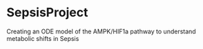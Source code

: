 # SepsisProject
Creating an ODE model of the AMPK/HIF1a pathway to understand metabolic shifts in Sepsis
